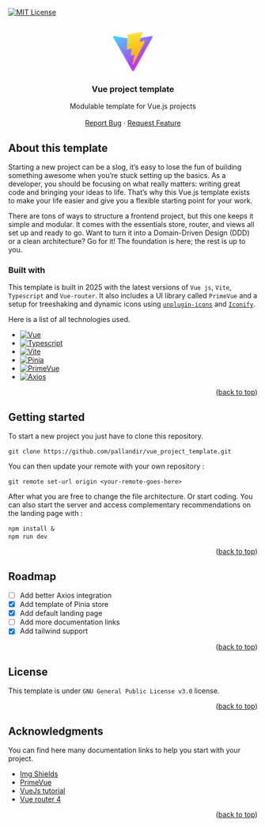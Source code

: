 <a name="readme-top"></a>

[![MIT License][license-shield]][license-url]

<!-- PROJECT LOGO -->
<br />
<div align="center">
<a href="https://leetcode.com/problems/two-sum/description/">
    <img src="./public/vite.svg" alt="Logo" width="80" height="80">
  </a>
  <h3 align="center">Vue project template</h3>

  <p align="center">
    Modulable template for Vue.js projects
    <br />
    <br />
    <a href="https://github.com/pallandir/vue_project_template/issues">Report Bug</a>
    ·
    <a href="https://github.com/pallandir/vue_project_template/issues">Request Feature</a>
  </p>
</div>

## About this template

Starting a new project can be a slog, it’s easy to lose the fun of building something awesome when you’re stuck setting up the basics. As a developer, you should be focusing on what really matters: writing great code and bringing your ideas to life. That’s why this Vue.js template exists to make your life easier and give you a flexible starting point for your work.

There are tons of ways to structure a frontend project, but this one keeps it simple and modular. It comes with the essentials store, router, and views all set up and ready to go. Want to turn it into a Domain-Driven Design (DDD) or a clean architecture? Go for it! The foundation is here; the rest is up to you.

### Built with

This template is built in 2025 with the latest versions of `Vue js`, `Vite`, `Typescript` and `Vue-router`.
It also includes a UI library called `PrimeVue` and a setup for treeshaking and dynamic icons using <a href="https://github.com/unplugin/unplugin-icons">`unplugin-icons`</a> and <a href="https://iconify.design/">`Iconify`</a>.

Here is a list of all technologies used.

- [![Vue][Vue.js]][Vue-url]
- [![Typescript][typescript]][Typescript-url]
- [![Vite][vite]][Vite-url]
- [![Pinia][Pinia]][Pinia-url]
- [![PrimeVue][PrimeVue]][PrimeVue-url]
- [![Axios][Axios]][Axios-url]

<p align="right">(<a href="#readme-top">back to top</a>)</p>

<!-- GETTING STARTED -->

## Getting started

To start a new project you just have to clone this repository.

```
git clone https://github.com/pallandir/vue_project_template.git
```

You can then update your remote with your own repository :

```
git remote set-url origin <your-remote-goes-here>
```

After what you are free to change the file architecture. Or start coding. You can also start the server and access complementary recommendations on the landing page with :

```
npm install &
npm run dev
```

<p align="right">(<a href="#readme-top">back to top</a>)</p>

<!-- ROADMAP -->

## Roadmap

- [ ] Add better Axios integration
- [x] Add template of Pinia store
- [x] Add default landing page
- [ ] Add more documentation links
- [x] Add tailwind support

<p align="right">(<a href="#readme-top">back to top</a>)</p>

<!-- LICENSE -->

## License

This template is under `GNU General Public License v3.0` license.

<p align="right">(<a href="#readme-top">back to top</a>)</p>

<!-- ACKNOWLEDGMENTS -->

## Acknowledgments

You can find here many documentation links to help you start with your project.

- [Img Shields](https://shields.io)
- [PrimeVue](https://primevue.org/vite)
- [VueJs tutorial](https://vuejs.org/guide/introduction.html)
- [Vue router 4](https://vueschool.io/articles/vuejs-tutorials/how-to-use-vue-router-a-complete-tutorial/)
  <p align="right">(<a href="#readme-top">back to top</a>)</p>

<!-- ------------------------    OUTBOUND SECTION    ------------------------>

[license-shield]: https://img.shields.io/badge/GNU_General_Public_License_v3.0-black?style=for-the-badge
[license-url]: https://www.gnu.org/licenses/gpl-3.0.en.html

<!-- ---------------------------------------------- -->

[Vue.js]: https://img.shields.io/badge/Vue.js-35495E?style=for-the-badge&logo=vuedotjs&logoColor=4FC08D
[Vue-url]: https://vuejs.org/

<!-- ---------------------------------------------- -->

[Typescript]: https://img.shields.io/badge/ts-35495E?style=for-the-badge&logo=typescript&logoColor=3178C6
[Typescript-url]: https://www.typescriptlang.org/

<!-- ---------------------------------------------- -->

[Vite]: https://img.shields.io/badge/vite-35495E?style=for-the-badge&logo=vite&logoColor=FFFFFF
[Vite-url]: https://vite.dev/

<!-- ---------------------------------------------- -->

[Pinia]: https://img.shields.io/badge/pinia-yellow?style=for-the-badge
[Pinia-url]: https://pinia.vuejs.org/

<!-- ---------------------------------------------- -->

[PrimeVue]: https://img.shields.io/badge/primeVue-35495E?style=for-the-badge&logo=primeVue&logoColor=41B883
[PrimeVue-url]: https://primevue.org/

<!-- ---------------------------------------------- -->

[Axios]: https://img.shields.io/badge/axios-35495E?style=for-the-badge&logo=axios&logoColor=FFFFFF
[Axios-url]: https://axios.org/
